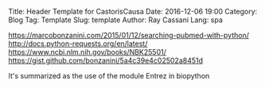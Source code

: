 Title: Header Template for CastorisCausa
Date: 2016-12-06 19:00
Category: Blog
Tag: Template
Slug: template
Author: Ray Cassani
Lang: spa

https://marcobonzanini.com/2015/01/12/searching-pubmed-with-python/
http://docs.python-requests.org/en/latest/
https://www.ncbi.nlm.nih.gov/books/NBK25501/
https://gist.github.com/bonzanini/5a4c39e4c02502a8451d

It's summarized as the use of the module Entrez in biopython
